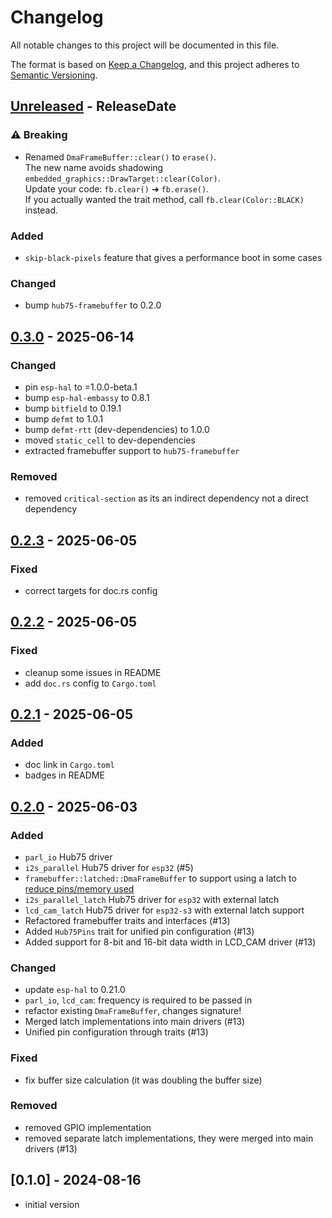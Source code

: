 # Changelog

All notable changes to this project will be documented in this file.

The format is based on [Keep a Changelog](https://keepachangelog.com/en/1.0.0/),
and this project adheres to [Semantic Versioning](https://semver.org/spec/v2.0.0.html).

<!-- next-header -->

## [Unreleased] - ReleaseDate

### ⚠️ Breaking

* Renamed `DmaFrameBuffer::clear()` to `erase()`.  
  The new name avoids shadowing `embedded_graphics::DrawTarget::clear(Color)`.  
  Update your code: `fb.clear()` ➜ `fb.erase()`.  
  If you actually wanted the trait method, call `fb.clear(Color::BLACK)` instead.

### Added

* `skip-black-pixels` feature that gives a performance boot in some cases

### Changed

* bump `hub75-framebuffer` to 0.2.0

## [0.3.0] - 2025-06-14

### Changed

* pin `esp-hal` to =1.0.0-beta.1
* bump `esp-hal-embassy` to 0.8.1
* bump `bitfield` to 0.19.1
* bump `defmt` to 1.0.1
* bump `defmt-rtt` (dev-dependencies) to 1.0.0
* moved `static_cell` to dev-dependencies
* extracted framebuffer support to `hub75-framebuffer`

### Removed

* removed `critical-section` as its an indirect dependency not a direct dependency

## [0.2.3] - 2025-06-05

### Fixed

* correct targets for doc.rs config

## [0.2.2] - 2025-06-05

### Fixed

* cleanup some issues in README
* add `doc.rs` config to `Cargo.toml`

## [0.2.1] - 2025-06-05

### Added

* doc link in `Cargo.toml`
* badges in README

## [0.2.0] - 2025-06-03

### Added

* `parl_io` Hub75 driver
* `i2s_parallel` Hub75 driver for `esp32` (#5)
* `framebuffer::latched::DmaFrameBuffer` to support using a latch to [reduce pins/memory used](https://github.com/pixelmatix/SmartMatrix/blob/master/extras/hardware/ESP32/SmartLEDShield_ESP32_V0_sch.pdf)
* `i2s_parallel_latch` Hub75 driver for `esp32` with external latch
* `lcd_cam_latch` Hub75 driver for `esp32-s3` with external latch support
* Refactored framebuffer traits and interfaces (#13)
* Added `Hub75Pins` trait for unified pin configuration (#13)
* Added support for 8-bit and 16-bit data width in LCD_CAM driver (#13)

### Changed

* update `esp-hal` to 0.21.0
* `parl_io`, `lcd_cam`: frequency is required to be passed in
* refactor existing `DmaFrameBuffer`, changes signature!
* Merged latch implementations into main drivers (#13)
* Unified pin configuration through traits (#13)

### Fixed

* fix buffer size calculation (it was doubling the buffer size)

### Removed

* removed GPIO implementation
* removed separate latch implementations, they were merged into main drivers (#13)

## [0.1.0] - 2024-08-16

* initial version

<!-- next-url -->
[Unreleased]: https://github.com/liebman/esp-hub75/compare/v0.3.0...HEAD
[0.3.0]: https://github.com/liebman/esp-hub75/compare/v0.2.3...v0.3.0
[0.2.3]: https://github.com/liebman/esp-hub75/compare/v0.2.2...v0.2.3
[0.2.2]: https://github.com/liebman/esp-hub75/compare/v0.2.1...v0.2.2
[0.2.1]: https://github.com/liebman/esp-hub75/compare/v0.2.0...v0.2.1
[0.2.0]: https://github.com/liebman/esp-hub75/compare/v0.1.0...v0.2.0
